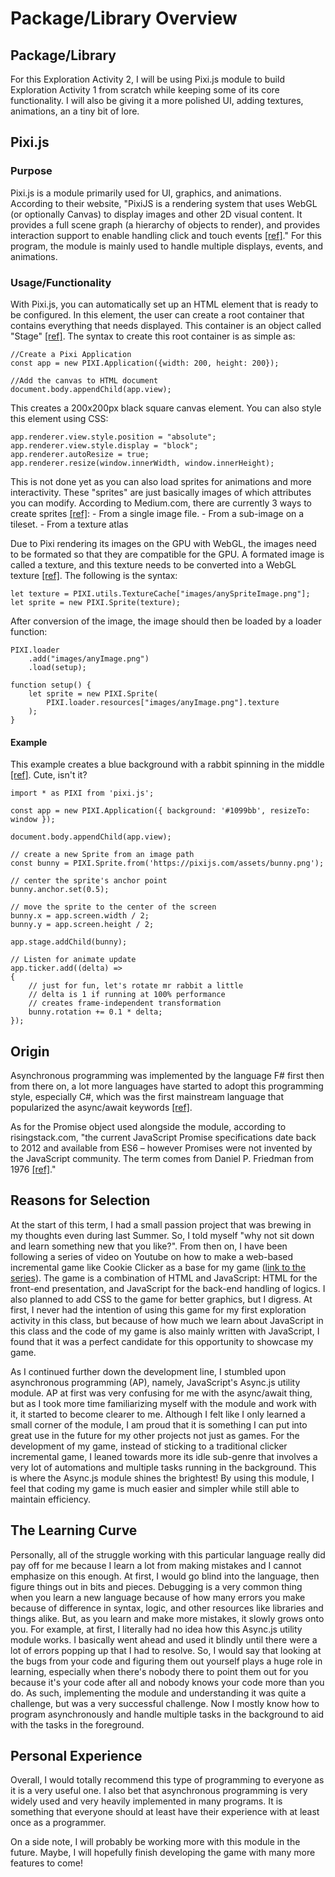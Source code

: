 # Package/Library Overview
## Package/Library
For this Exploration Activity 2, I will be using Pixi.js module to build Exploration Activity 1 from scratch while keeping some of its core functionality. I will also be giving it a more polished UI, adding textures, animations, an a tiny bit of lore. 

## Pixi.js
### Purpose
Pixi.js is a module primarily used for UI, graphics, and animations. According to their website, "PixiJS is a rendering system that uses WebGL (or optionally Canvas) to display images and other 2D visual content. It provides a full scene graph (a hierarchy of objects to render), and provides interaction support to enable handling click and touch events [[ref]](https://pixijs.com/guides/basics/what-pixijs-is)." For this program, the module is mainly used to handle multiple displays, events, and animations.

### Usage/Functionality
With Pixi.js, you can automatically set up an HTML <canvas> element that is ready to be configured. In this element, the user can create a root container that contains everything that needs displayed. This container is an object called "Stage" [[ref]](https://medium.com/@dancripps/pixi-js-usage-and-application-5cc8e2c58a2a). The syntax to create this root container is as simple as:

    //Create a Pixi Application
    const app = new PIXI.Application({width: 200, height: 200});

    //Add the canvas to HTML document
    document.body.appendChild(app.view);

This creates a 200x200px black square canvas element. You can also style this element using CSS:

    app.renderer.view.style.position = "absolute";
    app.renderer.view.style.display = "block";
    app.renderer.autoResize = true;
    app.renderer.resize(window.innerWidth, window.innerHeight);

This is not done yet as you can also load sprites for animations and more interactivity. These "sprites" are just basically images of which attributes you can modify. According to Medium.com, there are currently 3 ways to create sprites [[ref]](https://medium.com/@dancripps/pixi-js-usage-and-application-5cc8e2c58a2a):
    - From a single image file.
    - From a sub-image on a tileset.
    - From a texture atlas

Due to Pixi rendering its images on the GPU with WebGL, the images need to be formated so that they are compatible for the GPU. A formated image is called a texture, and this texture needs to be converted into a WebGL texture [[ref]](https://medium.com/@dancripps/pixi-js-usage-and-application-5cc8e2c58a2a). The following is the syntax:

    let texture = PIXI.utils.TextureCache["images/anySpriteImage.png"];
    let sprite = new PIXI.Sprite(texture);

After conversion of the image, the image should then be loaded by a loader function:

    PIXI.loader
        .add("images/anyImage.png")
        .load(setup);

    function setup() {
        let sprite = new PIXI.Sprite(
            PIXI.loader.resources["images/anyImage.png"].texture
        );
    }

#### Example
This example creates a blue background with a rabbit spinning in the middle [[ref]](https://pixijs.com/examples/sprite/basic). Cute, isn't it?

    import * as PIXI from 'pixi.js';

    const app = new PIXI.Application({ background: '#1099bb', resizeTo: window });

    document.body.appendChild(app.view);

    // create a new Sprite from an image path
    const bunny = PIXI.Sprite.from('https://pixijs.com/assets/bunny.png');
    
    // center the sprite's anchor point
    bunny.anchor.set(0.5);
    
    // move the sprite to the center of the screen
    bunny.x = app.screen.width / 2;
    bunny.y = app.screen.height / 2;

    app.stage.addChild(bunny);
    
    // Listen for animate update
    app.ticker.add((delta) =>
    {
        // just for fun, let's rotate mr rabbit a little
        // delta is 1 if running at 100% performance
        // creates frame-independent transformation
        bunny.rotation += 0.1 * delta;
    });
    
## Origin
Asynchronous programming was implemented by the language F# first then from there on, a lot more languages have started to adopt this programming style, especially C#, which was the first mainstream language that popularized the async/await keywords [[ref]](https://dev.to/maxarshinov/a-brief-history-of-asyncawait-264j).

As for the Promise object used alongside the module, according to risingstack.com, "the current JavaScript Promise specifications date back to 2012 and available from ES6 – however Promises were not invented by the JavaScript community. The term comes from Daniel P. Friedman from 1976 [[ref]](https://blog.risingstack.com/asynchronous-javascript/)."

## Reasons for Selection
At the start of this term, I had a small passion project that was brewing in my thoughts even during last Summer. So, I told myself "why not sit down and learn something new that you like?". From then on, I have been following a series of video on Youtube on how to make a web-based incremental game like Cookie Clicker as a base for my game ([link to the series](https://www.youtube.com/playlist?list=PLEyTwruuVAqlEvj8QxTFdVPc6_AwpgF2w)). The game is a combination of HTML and JavaScript: HTML for the front-end presentation, and JavaScript for the back-end handling of logics. I also planned to add CSS to the game for better graphics, but I digress. At first, I never had the intention of using this game for my first exploration activity in this class, but because of how much we learn about JavaScript in this class and the code of my game is also mainly written with JavaScript, I found that it was a perfect candidate for this opportunity to showcase my game.

As I continued further down the development line, I stumbled upon asynchronous programming (AP), namely, JavaScript's Async.js utility module. AP at first was very confusing for me with the async/await thing, but as I took more time familiarizing myself with the module and work with it, it started to become clearer to me. Although I felt like I only learned a small corner of the module, I am proud that it is something I can put into great use in the future for my other projects not just as games. For the development of my game, instead of sticking to a traditional clicker incremental game, I leaned towards more its idle sub-genre that involves a very lot of automations and multiple tasks running in the background. This is where the Async.js module shines the brightest! By using this module, I feel that coding my game is much easier and simpler while still able to maintain efficiency.

## The Learning Curve
Personally, all of the struggle working with this particular language really did pay off for me because I learn a lot from making mistakes and I cannot emphasize on this enough. At first, I would go blind into the language, then figure things out in bits and pieces. Debugging is a very common thing when you learn a new language because of how many errors you make because of difference in syntax, logic, and other resources like libraries and things alike. But, as you learn and make more mistakes, it slowly grows onto you. For example, at first, I literally had no idea how this Async.js utility module works. I basically went ahead and used it blindly until there were a lot of errors popping up that I had to resolve. So, I would say that looking at the bugs from your code and figuring them out yourself plays a huge role in learning, especially when there's nobody there to point them out for you because it's your code after all and nobody knows your code more than you do. As such, implementing the module and understanding it was quite a challenge, but was a very successful challenge. Now I mostly know how to program asynchronously and handle multiple tasks in the background to aid with the tasks in the foreground.

## Personal Experience
Overall, I would totally recommend this type of programming to everyone as it is a very useful one. I also bet that asynchronous programming is very widely used and very heavily implemented in many programs. It is something that everyone should at least have their experience with at least once as a programmer.

On a side note, I will probably be working more with this module in the future. Maybe, I will hopefully finish developing the game with many more features to come!
